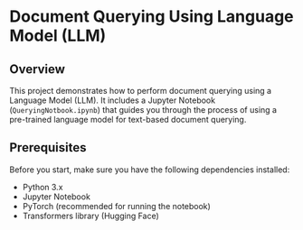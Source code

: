 # Document Querying Using Language Model (LLM)

## Overview
This project demonstrates how to perform document querying using a Language Model (LLM). It includes a Jupyter Notebook (`QueryingNotbook.ipynb`) that guides you through the process of using a pre-trained language model for text-based document querying.

## Prerequisites
Before you start, make sure you have the following dependencies installed:

- Python 3.x
- Jupyter Notebook
- PyTorch (recommended for running the notebook)
- Transformers library (Hugging Face)
